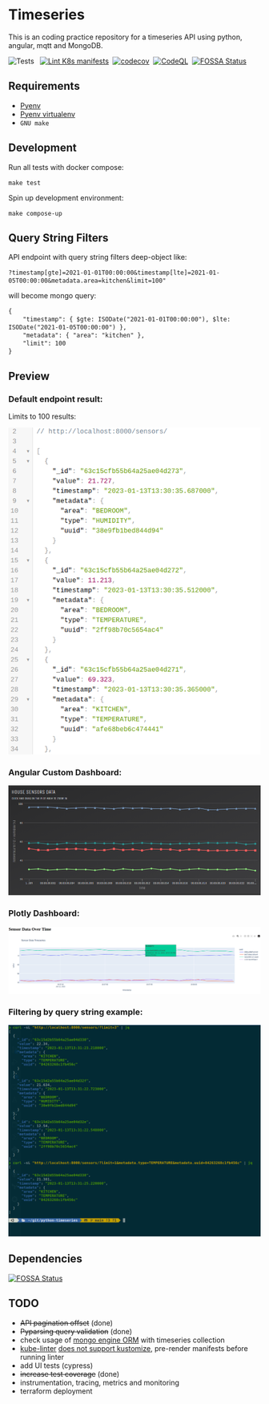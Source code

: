 # Timeseries

This is an coding practice repository for a timeseries API using python, angular, mqtt and MongoDB.

![Tests](https://github.com/rcbop/python-timeseries/actions/workflows/ci.yaml/badge.svg)
&nbsp;&nbsp;[![Lint K8s manifests](https://github.com/rcbop/python-timeseries/actions/workflows/lint-k8s-manifests.yaml/badge.svg)](https://github.com/rcbop/python-timeseries/actions/workflows/lint-k8s-manifests.yaml)&nbsp;&nbsp;[![codecov](https://codecov.io/gh/rcbop/timeseries-visualization/branch/main/graph/badge.svg?token=ijcD6RzE8L)](https://codecov.io/gh/rcbop/timeseries-visualization)&nbsp;&nbsp;[![CodeQL](https://github.com/rcbop/python-timeseries/workflows/CodeQL/badge.svg)](https://github.com/rcbop/python-timeseries/actions/workflows/github-code-scanning/codeql)&nbsp;&nbsp;[![FOSSA Status](https://app.fossa.com/api/projects/git%2Bgithub.com%2Frcbop%2Fpython-timeseries.svg?type=shield)](https://app.fossa.com/projects/git%2Bgithub.com%2Frcbop%2Fpython-timeseries?ref=badge_shield)

## Requirements

- [Pyenv](https://github.com/pyenv/pyenv)
- [Pyenv virtualenv](https://github.com/pyenv/pyenv-virtualenv)
- `GNU make`

## Development

Run all tests with docker compose:

```
make test
```

Spin up development environment:

```
make compose-up
```

## Query String Filters

API endpoint with query string filters deep-object like:

```
?timestamp[gte]=2021-01-01T00:00:00&timestamp[lte]=2021-01-05T00:00:00&metadata.area=kitchen&limit=100"
```

will become mongo query:

```
{
    "timestamp": { $gte: ISODate("2021-01-01T00:00:00"), $lte: ISODate("2021-01-05T00:00:00") },
    "metadata": { "area": "kitchen" },
    "limit": 100
}
```

## Preview

### Default endpoint result:

Limits to 100 results:

![query-result](./docs/query-result.png)

### Angular Custom Dashboard:

![dashboard](./docs/dashboard.png)

### Plotly Dashboard:

![plotly-dashboard](./docs/plotly-dash.png)

### Filtering by query string example:

![using-query-string-filters](./docs/using-query-string-filters.png)

## Dependencies
[![FOSSA Status](https://app.fossa.com/api/projects/git%2Bgithub.com%2Frcbop%2Fpython-timeseries.svg?type=small)](https://app.fossa.com/projects/git%2Bgithub.com%2Frcbop%2Fpython-timeseries?ref=badge_small)

## TODO

- ~~API pagination offset~~ (done)
- ~~Pyparsing query validation~~ (done)
- check usage of [mongo engine ORM](http://mongoengine.org/) with timeseries collection
- [kube-linter](https://docs.kubelinter.io/#/) [does not support kustomize](https://github.com/stackrox/kube-linter/issues/113), pre-render manifests before running linter
- add UI tests (cypress)
- ~~increase test coverage~~ (done)
- instrumentation, tracing, metrics and monitoring
- terraform deployment
